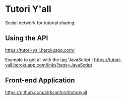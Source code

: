 # Tutori Y'all
Social network for tutorial sharing

## Using the API

https://tutori-yall.herokuapp.com/

Example to get all with the tag 'JavaScript': https://tutori-yall.herokuapp.com/links?tags=JavaScript

## Front-end Application
https://github.com/clrksanford/tutoriyall
